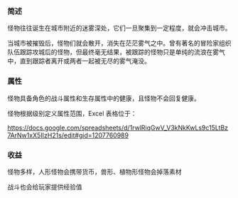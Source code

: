 ### 简述

怪物往往诞生在城市附近的迷雾深处，它们一旦聚集到一定程度，就会冲击城市。

当城市被摧毁后，怪物们就会散开，消失在茫茫雾气之中。曾有著名的冒险家组织队伍跟踪攻城后的怪物，但最终毫无结果，被跟踪的怪物只是单纯的流浪在雾气中，直到跟踪者离开或两者一起被无尽的雾气淹没。

### 属性

怪物具备角色的战斗属性和生存属性中的健康，且怪物不会回复健康。

怪物根据级别定义属性范围，Excel 表格位于：

https://docs.google.com/spreadsheets/d/1rwlRiqGwV_V3kNkKwLs9c15LtBz7ArNw1xX5IIzH21s/edit#gid=1207760989

### 收益

怪物多样，人形怪物会携带货币，兽形、植物形怪物会掉落素材

战斗也会给玩家提供经验值

